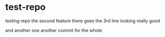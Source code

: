 # test-repo
testing repo
the second feature
there goes the 3rd line looking really good

and another one
another commit for the whole
